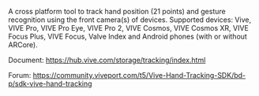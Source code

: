 A cross platform tool to track hand position (21 points) and gesture recognition using the front camera(s) of devices.
Supported devices: Vive, VIVE Pro, VIVE Pro Eye, VIVE Pro 2, VIVE Cosmos, VIVE Cosmos XR, VIVE Focus Plus, VIVE Focus, Valve Index and Android phones (with or without ARCore).

Document: https://hub.vive.com/storage/tracking/index.html

Forum: https://community.viveport.com/t5/Vive-Hand-Tracking-SDK/bd-p/sdk-vive-hand-tracking
